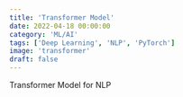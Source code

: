 ```yaml
---
title: 'Transformer Model'
date: 2022-04-18 00:00:00
category: 'ML/AI'
tags: ['Deep Learning', 'NLP', 'PyTorch']
image: 'transformer'
draft: false
---
```


Transformer Model for NLP

